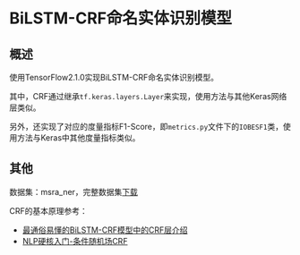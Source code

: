 # BiLSTM-CRF命名实体识别模型

## 概述

使用TensorFlow2.1.0实现BiLSTM-CRF命名实体识别模型。

其中，CRF通过继承`tf.keras.layers.Layer`来实现，使用方法与其他Keras网络层类似。

另外，还实现了对应的度量指标F1-Score，即`metrics.py`文件下的`IOBESF1`类，使用方法与Keras中其他度量指标类似。

## 其他

数据集：msra_ner，完整数据集[下载](http://file.hankcs.com/corpus/msra_ner.zip)

CRF的基本原理参考：
* [最通俗易懂的BiLSTM-CRF模型中的CRF层介绍](https://zhuanlan.zhihu.com/p/44042528)
* [NLP硬核入门-条件随机场CRF](https://zhuanlan.zhihu.com/p/87638630)
